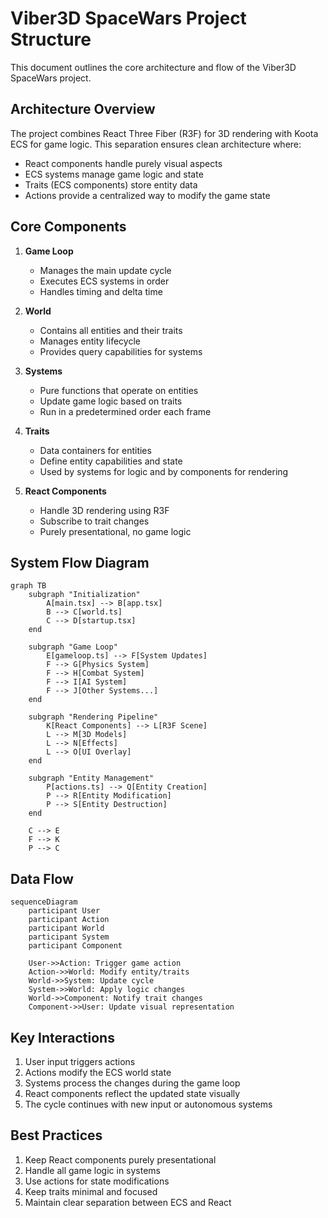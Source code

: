 # Viber3D SpaceWars Project Structure

This document outlines the core architecture and flow of the Viber3D SpaceWars project.

## Architecture Overview

The project combines React Three Fiber (R3F) for 3D rendering with Koota ECS for game logic. This separation ensures clean architecture where:
- React components handle purely visual aspects
- ECS systems manage game logic and state
- Traits (ECS components) store entity data
- Actions provide a centralized way to modify the game state

## Core Components

1. **Game Loop**
   - Manages the main update cycle
   - Executes ECS systems in order
   - Handles timing and delta time

2. **World**
   - Contains all entities and their traits
   - Manages entity lifecycle
   - Provides query capabilities for systems

3. **Systems**
   - Pure functions that operate on entities
   - Update game logic based on traits
   - Run in a predetermined order each frame

4. **Traits**
   - Data containers for entities
   - Define entity capabilities and state
   - Used by systems for logic and by components for rendering

5. **React Components**
   - Handle 3D rendering using R3F
   - Subscribe to trait changes
   - Purely presentational, no game logic

## System Flow Diagram

```mermaid
graph TB
    subgraph "Initialization"
        A[main.tsx] --> B[app.tsx]
        B --> C[world.ts]
        C --> D[startup.tsx]
    end

    subgraph "Game Loop"
        E[gameloop.ts] --> F[System Updates]
        F --> G[Physics System]
        F --> H[Combat System]
        F --> I[AI System]
        F --> J[Other Systems...]
    end

    subgraph "Rendering Pipeline"
        K[React Components] --> L[R3F Scene]
        L --> M[3D Models]
        L --> N[Effects]
        L --> O[UI Overlay]
    end

    subgraph "Entity Management"
        P[actions.ts] --> Q[Entity Creation]
        P --> R[Entity Modification]
        P --> S[Entity Destruction]
    end

    C --> E
    F --> K
    P --> C
```

## Data Flow

```mermaid
sequenceDiagram
    participant User
    participant Action
    participant World
    participant System
    participant Component

    User->>Action: Trigger game action
    Action->>World: Modify entity/traits
    World->>System: Update cycle
    System->>World: Apply logic changes
    World->>Component: Notify trait changes
    Component->>User: Update visual representation
```

## Key Interactions

1. User input triggers actions
2. Actions modify the ECS world state
3. Systems process the changes during the game loop
4. React components reflect the updated state visually
5. The cycle continues with new input or autonomous systems

## Best Practices

1. Keep React components purely presentational
2. Handle all game logic in systems
3. Use actions for state modifications
4. Keep traits minimal and focused
5. Maintain clear separation between ECS and React 